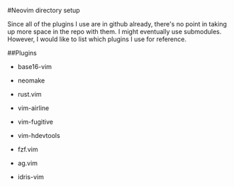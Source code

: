 #Neovim directory setup

Since all of the plugins I use are in github already, there's no point in taking up more space in the repo with them. I might eventually use submodules. However, I would like to list which plugins I use for reference.

##Plugins

- base16-vim

- neomake

- rust.vim

- vim-airline

- vim-fugitive

- vim-hdevtools

- fzf.vim

- ag.vim

- idris-vim
